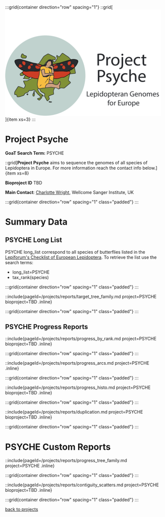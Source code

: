 :::grid{container direction="row" spacing="1"}
::grid[![GoaT](/static/images/Psyche_logo.png)]{item xs=3}
:::

# Project Psyche

**GoaT Search Term:** PSYCHE

::grid[**Project Psyche** aims to sequence the genomes of all  species of Lepidoptera in Europe. For more information reach the contact info below.]{item xs=8}

**Bioproject ID** TBD

**Main Contact**: [Charlotte Wright](charlotte.wright@sanger.ac.uk), Wellcome Sanger Institute, UK

:::grid{container direction="row" spacing="1" class="padded"}
:::

# Summary Data

## PSYCHE Long List

PSYCHE long_list correspond to all species of butterflies listed in the [Lepiforum's Checklist of European Lepidoptera](https://lepiforum.org/wiki/page/Downloads). To retrieve the list use the search terms:

- long_list=PSYCHE
- tax_rank(species)

:::grid{container direction="row" spacing="1" class="padded"}
:::

::include{pageId=/projects/reports/target_tree_family.md project=PSYCHE bioproject=TBD .inline}

:::grid{container direction="row" spacing="1" class="padded"}
:::

## PSYCHE Progress Reports

::include{pageId=/projects/reports/progress_by_rank.md project=PSYCHE bioproject=TBD .inline}

:::grid{container direction="row" spacing="1" class="padded"}
:::

::include{pageId=/projects/reports/progress_arcs.md project=PSYCHE .inline}

:::grid{container direction="row" spacing="1" class="padded"}
:::

::include{pageId=/projects/reports/progress_histo.md project=PSYCHE bioproject=TBD .inline}

:::grid{container direction="row" spacing="1" class="padded"}
:::

::include{pageId=/projects/reports/duplication.md project=PSYCHE bioproject=TBD .inline}

:::grid{container direction="row" spacing="1" class="padded"}
:::

# PSYCHE Custom Reports

::include{pageId=/projects/reports/progress_tree_family.md project=PSYCHE .inline}

:::grid{container direction="row" spacing="1" class="padded"}
:::

::include{pageId=/projects/reports/contiguity_scatters.md project=PSYCHE bioproject=TBD .inline}

:::grid{container direction="row" spacing="1" class="padded"}
:::

[back to projects](/projects)
